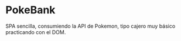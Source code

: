 # PokeBank
SPA sencilla, consumiendo la API de Pokemon, tipo cajero muy básico practicando con el DOM.
